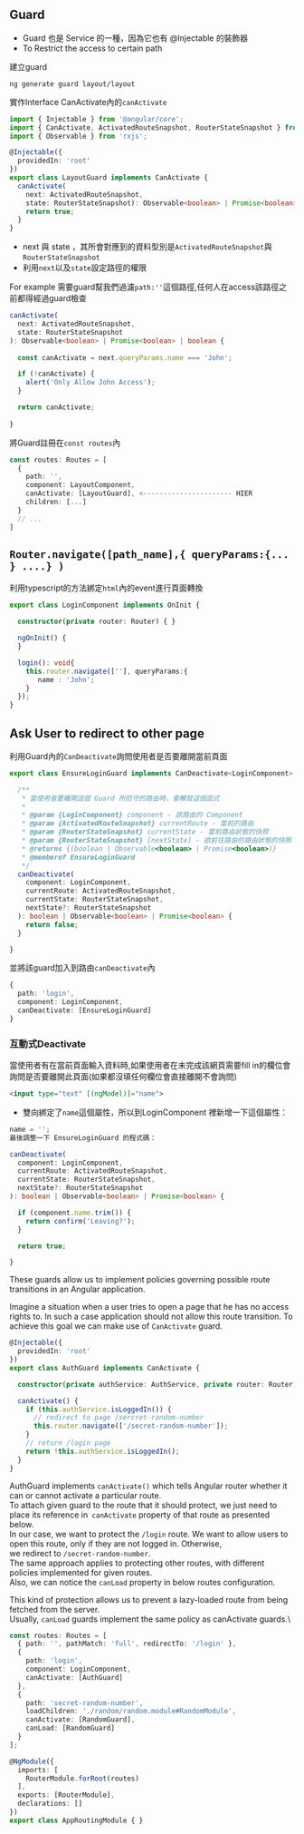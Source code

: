 ## Guard
[](https://ithelp.ithome.com.tw/articles/10208485)  

- Guard 也是 Service 的一種，因為它也有 @Injectable 的裝飾器
- To Restrict the access to certain path 


建立guard
```
ng generate guard layout/layout
```

實作Interface CanActivate內的`canActivate`
```typescript
import { Injectable } from '@angular/core';
import { CanActivate, ActivatedRouteSnapshot, RouterStateSnapshot } from '@angular/router';
import { Observable } from 'rxjs';

@Injectable({
  providedIn: 'root'
})
export class LayoutGuard implements CanActivate {
  canActivate(
    next: ActivatedRouteSnapshot,
    state: RouterStateSnapshot): Observable<boolean> | Promise<boolean> | boolean {
    return true;
  }
}
```
- next 與 state ，其所會對應到的資料型別是`ActivatedRouteSnapshot`與`RouterStateSnapshot`
- 利用`next`以及`state`設定路徑的權限


For example 需要guard幫我們過濾`path:''`這個路徑,任何人在access該路徑之前都得經過guard檢查

```typescript
canActivate(
  next: ActivatedRouteSnapshot,
  state: RouterStateSnapshot
): Observable<boolean> | Promise<boolean> | boolean {
  
  const canActivate = next.queryParams.name === 'John';

  if (!canActivate) { 
    alert('Only Allow John Access');
  }

  return canActivate;
  
}
```

將Guard註冊在`const routes`內
```typescript
const routes: Routes = [
  {
    path: '',
    component: LayoutComponent,
    canActivate: [LayoutGuard], <---------------------- HIER
    children: [...]
  }
  // ...
]
```

## `Router.navigate([path_name],{ queryParams:{... } ....} ) `

利用typescript的方法綁定`html`內的event進行頁面轉換
```typescript
export class LoginComponent implements OnInit {

  constructor(private router: Router) { }

  ngOnInit() {
  }

  login(): void{
    this.router.navigate([''], queryParams:{
       name : 'John'; 
    }
  });
}
```
## Ask User to redirect to other page

利用Guard內的`CanDeactivate`詢問使用者是否要離開當前頁面

```typescript
export class EnsureLoginGuard implements CanDeactivate<LoginComponent> {

  /**
   * 當使用者要離開這個 Guard 所防守的路由時，會觸發這個函式
   *
   * @param {LoginComponent} component - 該路由的 Component
   * @param {ActivatedRouteSnapshot} currentRoute - 當前的路由
   * @param {RouterStateSnapshot} currentState - 當前路由狀態的快照
   * @param {RouterStateSnapshot} [nextState] - 欲前往路由的路由狀態的快照
   * @returns {(boolean | Observable<boolean> | Promise<boolean>)}
   * @memberof EnsureLoginGuard
   */
  canDeactivate(
    component: LoginComponent,
    currentRoute: ActivatedRouteSnapshot,
    currentState: RouterStateSnapshot,
    nextState?: RouterStateSnapshot
  ): boolean | Observable<boolean> | Promise<boolean> {
    return false;
  }

}
```

並將該guard加入到路由`canDeactivate`內
```typescript
{
  path: 'login',
  component: LoginComponent,
  canDeactivate: [EnsureLoginGuard]
}
```

### 互動式Deactivate

當使用者有在當前頁面輸入資料時,如果使用者在未完成該網頁需要fill in的欄位會詢問是否要離開此頁面(如果都沒填任何欄位會直接離開不會詢問)

```html
<input type="text" [(ngModel)]="name">
```
- 雙向綁定了`name`這個屬性，所以到LoginComponent 裡新增一下這個屬性：

```typescript
name = '';
最後調整一下 EnsureLoginGuard 的程式碼：

canDeactivate(
  component: LoginComponent,
  currentRoute: ActivatedRouteSnapshot,
  currentState: RouterStateSnapshot,
  nextState?: RouterStateSnapshot
): boolean | Observable<boolean> | Promise<boolean> {

  if (component.name.trim()) {
    return confirm('Leaving?');
  }

  return true;

}
```



These guards allow us to implement policies governing possible route transitions in an Angular application. 

Imagine a situation when a user tries to open a page that he has no access rights to. 
In such a case application should not allow this route transition. 
To achieve this goal we can make use of `CanActivate` guard.  

```typescript
@Injectable({
  providedIn: 'root'
})
export class AuthGuard implements CanActivate {

  constructor(private authService: AuthService, private router: Router) { }

  canActivate() {
    if (this.authService.isLoggedIn()) {
      // redirect to page /sercret-random-number
      this.router.navigate(['/secret-random-number']);
    }
    // return /login page
    return !this.authService.isLoggedIn();
  }
}
```

AuthGuard implements `canActivate()` which tells Angular router whether it can or cannot activate a particular route.   
To attach given guard to the route that it should protect, we just need to place its reference in` canActivate` property of that route as presented below.   
In our case, we want to protect the `/login` route. We want to allow users to open this route, only if they are not logged in. Otherwise,   
we redirect to `/secret-random-number`.  
The same approach applies to protecting other routes, with different policies implemented for given routes.   
Also, we can notice the `canLoad` property in below routes configuration.  


This kind of protection allows us to prevent a lazy-loaded route from being fetched from the server.  
Usually, `canLoad` guards implement the same policy as canActivate guards.\
```typescript
const routes: Routes = [
  { path: '', pathMatch: 'full', redirectTo: '/login' },
  {
    path: 'login',
    component: LoginComponent,
    canActivate: [AuthGuard]
  },
  {
    path: 'secret-random-number',
    loadChildren: './random/random.module#RandomModule',
    canActivate: [RandomGuard],
    canLoad: [RandomGuard]
  }
];

@NgModule({
  imports: [
    RouterModule.forRoot(routes)
  ],
  exports: [RouterModule],
  declarations: []
})
export class AppRoutingModule { }
```
